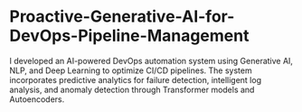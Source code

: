 # Proactive-Generative-AI-for-DevOps-Pipeline-Management
I developed an AI-powered DevOps automation system using Generative AI, NLP, and Deep Learning to optimize CI/CD pipelines. The system incorporates predictive analytics for failure detection, intelligent log analysis, and anomaly detection through Transformer models and Autoencoders. 
